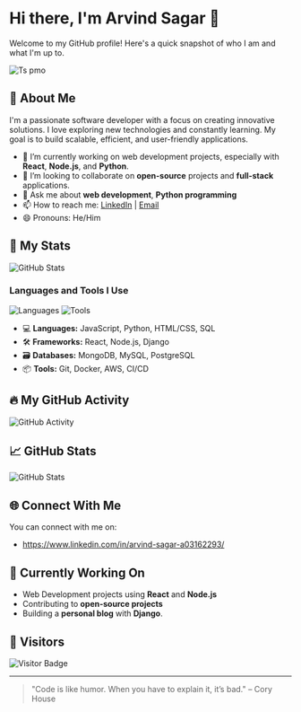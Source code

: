 # Hi there, I'm Arvind Sagar 👋

Welcome to my GitHub profile! Here's a quick snapshot of who I am and what I'm up to.

<!-- Animated greeting -->
![Ts pmo](https://tenor.com/view/druski-druski-dance-kai-cenat-gif-6415788372471391141)

## 🚀 About Me

I'm a passionate software developer with a focus on creating innovative solutions. I love exploring new technologies and constantly learning. My goal is to build scalable, efficient, and user-friendly applications.

- 🔭 I’m currently working on web development projects, especially with **React**, **Node.js**, and **Python**.
- 👯 I’m looking to collaborate on **open-source** projects and **full-stack** applications.
- 💬 Ask me about **web development**, **Python programming**
- 📫 How to reach me: [LinkedIn](https://www.linkedin.com/in/arvindsagar/) | [Email](mailto:arvindsagar65@example.com)
- 😄 Pronouns: He/Him

## 🌱 My Stats

![GitHub Stats](https://github-readme-stats.vercel.app/api?username=ArvindSagar65&show_icons=true&theme=radical&count_private=true)

### Languages and Tools I Use

![Languages](https://img.shields.io/badge/Language-JavaScript-FFD700?style=for-the-badge&logo=javascript)
![Tools](https://img.shields.io/badge/Tools-React-blue?style=for-the-badge&logo=react)

- 💻 **Languages:** JavaScript, Python, HTML/CSS, SQL
- 🛠 **Frameworks:** React, Node.js, Django
- 🗃 **Databases:** MongoDB, MySQL, PostgreSQL
- 📦 **Tools:** Git, Docker, AWS, CI/CD

## 🔥 My GitHub Activity

![GitHub Activity](https://activity-graph.herokuapp.com/graph?username=ArvindSagar65&bg_color=000000&color=6d0000&line=ff0000&point=ffffff&area=true&hide_border=true)

## 📈 GitHub Stats

![GitHub Stats](https://github-readme-streak-stats.herokuapp.com/?user=ArvindSagar65&theme=radical)

## 🌐 Connect With Me

You can connect with me on:

- https://www.linkedin.com/in/arvind-sagar-a03162293/

## 🎯 Currently Working On

- Web Development projects using **React** and **Node.js**
- Contributing to **open-source projects**
- Building a **personal blog** with **Django**.

## 👀 Visitors

![Visitor Badge](https://visitor-badge.laobi.icu/badge?page_id=ArvindSagar65.ArvindSagar65)

---

> "Code is like humor. When you have to explain it, it’s bad." – Cory House

